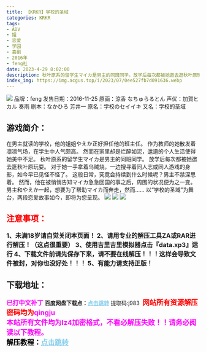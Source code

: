 ```yaml
---
title: 【KRKR】学校的圣域
categories: KRKR
tags:
- ADV
- 姐
- 恋爱
- 学园
- 喜剧
- 2016年
- feng社
date: 2023-4-29 8:02:00
description: 秋叶原系的留学生マイカ是男主的同班同学。放学后每次都被她邀去逛秋叶原玩耍。对于她一手拿着乌贼烧，一边搜寻着同人志或同人游戏的身影，如今早已见怪不怪了。这般日常，究竟会持续到什么时候呢？男主不禁深思着。然而，他在被悄悄告知マイカ急急回国的事之后，周围的状况便为之一变。男主和やえか一起，想要为了帮助マイカ而奔走，然而……以“学校的圣域”为舞台，两段恋爱故事如今，即将为您呈现。
index_img: https://img.acgus.top/i/2023/07/0ee527fb7d091636.webp
---
```

![](https://img.acgus.top/i/2023/07/0ee527fb7d091636.webp)
品牌：feng
发售日期：2016-11-25
原画：涼香 なちゅらるとん
声优：加賀ヒカル 奏雨
剧本：なかひろ 芳井一
原名：学校のセイイキ
又名：学校的圣域

## 游戏简介：
在男主就读的学校，他的姐姐やえか正好担任他的班主任。
作为教师的她散发着凛凛气场，在学生中人气颇高。
然而在家里却是烂醉如泥，邋遢的个人生活使得她美中不足。
秋叶原系的留学生マイカ是男主的同班同学。
放学后每次都被她邀去逛秋叶原玩耍。
对于她一手拿着乌贼烧，一边搜寻着同人志或同人游戏的身影，如今早已见怪不怪了。
这般日常，究竟会持续到什么时候呢？男主不禁深思着。
然而，他在被悄悄告知マイカ急急回国的事之后，周围的状况便为之一变。
男主和やえか一起，想要为了帮助マイカ而奔走，然而……
以“学校的圣域”为舞台，两段恋爱故事如今，即将为您呈现。
![](https://img.acgus.top/i/2023/07/a6408473c7091643.webp)
![](https://img.acgus.top/i/2023/07/d2edeb956c091641.webp)
![](https://img.acgus.top/i/2023/07/a9b787ae0f091639.webp)





## <font color=#FF0000 >注意事项：</font>
<font size=3><b>1、未满18岁请自觉关闭本页面！
2、请用专业的解压工具ZA或RAR进行解压！（这点很重要）
3、使用吉里吉里模拟器点击『data.xp3』运行
4、下载文件前请先保存下来，请不要在线解压！！！这样会导致文件被封，对你也没好处！！！
5、有能力请支持正版！</b></font>

## 下载地址：
<font color=#FF00FF size=3><b>已打中文补丁</b></font>
<b>百度网盘下载点：</b><a href="https://pan.baidu.com/s/1UB1bDQ7ZBig7bkhHUcw4Uw?pwd=j983" style="color: #87CEEB;"><b>点击跳转</b></a> 提取码:j983
<a style="padding: 0" href="https://post.qingju.org/AD/"><img style="max-width:100%" src="https://img.acgus.top/i/2024/07/478f689b8021d8d499ab43d21acf137a.gif" alt=""></a>
<b><font color=#FF0000 size=4>网站所有资源解压密码均为</b></font><b><font color=#FF00FF size=4>qingju</font><font color=#FF0000 ></font></b><br><b><font color=#FF00FF size=4>本站所有文件均为lz4加密格式，不看必解压失败！！请务必阅读以下教程。</b></font><br><b><font color=#000 size=4>解压教程：</b><a href="https://post.qingju.org/tutorial/000/" style="color: #87CEEB;"><b>点击跳转</b></a>